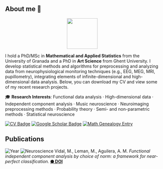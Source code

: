 ## About me 🔭

<div id="header" align="center">
  <img src="https://media.giphy.com/media/M9gbBd9nbDrOTu1Mqx/giphy.gif" width="100"/>
</div>

I hold a PhD/MSc in **Mathematical and Applied Statistics** from the University of Granada and a PhD in **Art Science** from Ghent University. I develop statistical methods and algorithms for preprocessing and analyzing data from neurophysiological monitoring techniques (e.g., EEG, MEG, MRI, pupillometry), integrating elements of infinite-dimensional and high-dimensional data analysis. Below, you can download my CV and view some of my recent research projects.

🎓 **Research Interests**: Functional data analysis · High-dimensional data · Independent component analysis · Music neuroscience  · Neuroimaging preprocessing methods · Probability theory · Semi- and non-parametric methods · Statistical neuroscience

[![CV Badge](https://img.shields.io/badge/View_CV-lightgrey?style=for-the-badge&logo=readme&logoColor=white)](https://nbviewer.org/github/marcvidalbadia/marcvidalbadia.github.io/blob/main/DOCS/cv.pdf)
[![Google Scholar Badge](https://img.shields.io/badge/Google_Scholar-lightgrey?style=for-the-badge&logo=google-scholar&logoColor=white)](https://scholar.google.com/citations?hl=en&user=_uAst7QAAAAJ)
[![Math Genealogy Entry](https://img.shields.io/badge/Math_Genealogy-lightgrey?style=for-the-badge&logo=graduation-cap&logoColor=white)](https://www.mathgenealogy.org/id.php?id=321807)

## Publications
![Year](https://img.shields.io/badge/-2024-grey?style=flat-square&labelColor=grey) ![Neuroscience](https://img.shields.io/badge/-●-blue?style=flat-square&labelColor=blue) Vidal, M., Leman, M., Aguilera, A. M. *Functional independent component analysis by choice of norm: a framework for near-perfect classification.* **[⬢ DOI](https://doi.org/10.1234/example-doi)**


